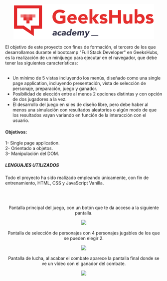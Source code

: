 <p align="center">
<img src="img/geeks.png"></p>

El objetivo de este proyecto con fines de formación, el tercero de los que desarrollamos durante el bootcamp "Full Stack Developer" en GeeksHubs, es la realización de un minijuego para ejecutar en el navegador, que debe tener las siguientes características: </br>
</br>
- Un mínimo de 5 vistas incluyendo los menús, diseñado como una single page application, incluyendo presentación, vista de selección de personaje, preparación, juego y ganador. </br>
- Posibilidad de elección entre al menos 2 opciones distintas y con opción de dos jugadores a la vez. </br>
- El desarrollo del juego en sí es de diseño libre, pero debe haber al menos una simulación con resultados aleatorios o algún modo de que los resultados vayan variando en función de la interacción con el usuario. </br>

#### Objetivos:

1- Single page application. <br>
2- Orientado a objetos. <br>
3- Manipulación del DOM. <br>

<h5>LENGUAJES UTILIZADOS</h5>
<p>Todo el proyecto ha sido realizado empleando únicamente, con fin de entrenamiento, HTML, CSS y JavaScript Vanilla.</p>

<br>
<br>

<p align="center">Pantalla principal del juego, con un botón que te da acceso a la siguiente pantalla.</p>
<p align="center"><img src="img/Inicio.png"></p>

<p align="center">Pantalla de selección de personajes con 4 personajes jugables de los que se pueden elegir 2.</p>
<p align="center"><img src="img/Seleccion.png"></p>

<p align="center">Pantalla de lucha, al acabar el combate aparece la pantalla final donde se ve un vídeo con el ganador del combate.</p>
<p align="center"><img src="img/Lucha.png"></p>

